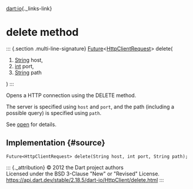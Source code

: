 [dart:io](../../dart-io/dart-io-library){._links-link}

delete method
=============

::: {.section .multi-line-signature}
[Future](../../dart-async/future-class)\<[HttpClientRequest](../httpclientrequest-class)\>
delete(

1.  [String](../../dart-core/string-class) host,
2.  [int](../../dart-core/int-class) port,
3.  [String](../../dart-core/string-class) path

)
:::

Opens a HTTP connection using the DELETE method.

The server is specified using `host` and `port`, and the path (including
a possible query) is specified using `path`.

See [open](open) for details.

Implementation {#source}
--------------

``` {.language-dart data-language="dart"}
Future<HttpClientRequest> delete(String host, int port, String path);
```

::: {._attribution}
© 2012 the Dart project authors\
Licensed under the BSD 3-Clause \"New\" or \"Revised\" License.\
<https://api.dart.dev/stable/2.18.5/dart-io/HttpClient/delete.html>
:::
